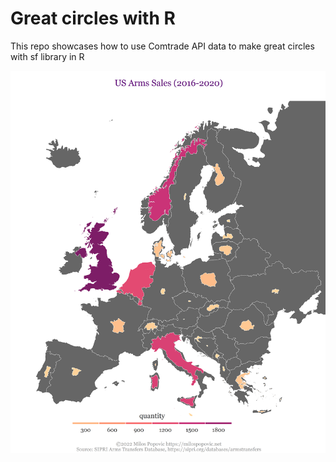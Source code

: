 # Great circles with R

This repo showcases how to use Comtrade API data to make great circles with sf library in R

![alt text](https://github.com/milos-agathon/web-scrapping-sipri-arms-data-using-search-request-with-r/blob/main/photo1.png?raw=true)
